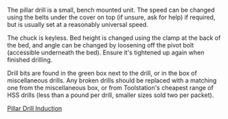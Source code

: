 The pillar drill is a small, bench mounted unit. The speed can be changed using the belts under the cover on top (if unsure, ask for help) if required, but is usually set at a reasonably universal speed.

The chuck is keyless. Bed height is changed using the clamp at the back of the bed, and angle can be changed by loosening off the pivot bolt (accessible underneath the bed). Ensure it's tightened up again when finished drilling.

Drill bits are found in the green box next to the drill, or in the box of miscellaneous drills. Any broken drills should be replaced with a matching one from the miscellaneous box, or from Toolstation's cheapest range of HSS drills (less than a pound per drill, smaller sizes sold two per packet).

[Pillar Drill Induction](https://docs.google.com/document/d/e/2PACX-1vSHKaPOeoHK1I3qIwSA_vhlTvsAf7S-gs6R4zDifn0UisBFmsmM8bHR0uhV6v1MVVvYPXiE8T6LMx3P/pub)